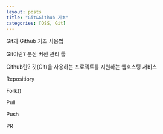 ```yaml
---
layout: posts
title: "Git&Github 기초"
categories: [OSS, Git]
---
```


Git과 Github 기초 사용법

Git이란? 분산 버전 관리 툴

Github란?  깃(Git)을 사용하는 프로젝트를 지원하는 웹호스팅 서비스

Repositiory

Fork()

Pull

Push

PR
